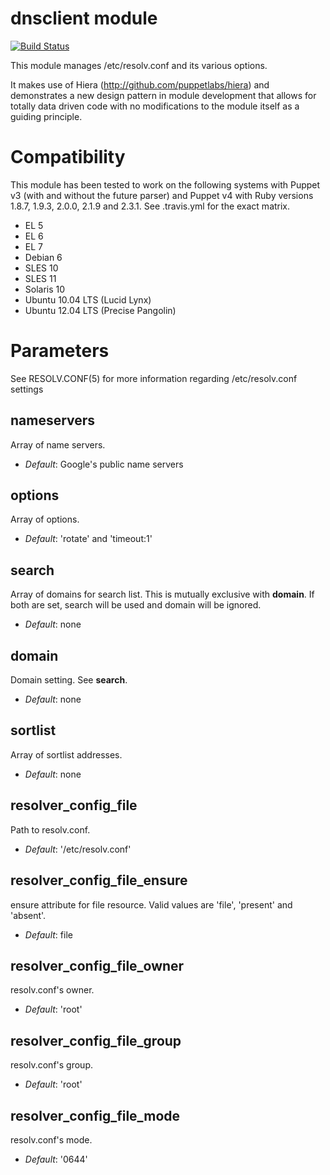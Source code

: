 # dnsclient module #

[![Build Status](https://travis-ci.org/ghoneycutt/puppet-module-dnsclient.png?branch=master)](https://travis-ci.org/ghoneycutt/puppet-module-dnsclient)

This module manages /etc/resolv.conf and its various options.

It makes use of Hiera (http://github.com/puppetlabs/hiera) and demonstrates a
new design pattern in module development that allows for totally data driven
code with no modifications to the module itself as a guiding principle.

# Compatibility #

This module has been tested to work on the following systems with Puppet v3
(with and without the future parser) and Puppet v4 with Ruby versions 1.8.7,
1.9.3, 2.0.0, 2.1.9 and 2.3.1. See .travis.yml for the exact matrix.

 * EL 5
 * EL 6
 * EL 7
 * Debian 6
 * SLES 10
 * SLES 11
 * Solaris 10
 * Ubuntu 10.04 LTS (Lucid Lynx)
 * Ubuntu 12.04 LTS (Precise Pangolin)

# Parameters #

See RESOLV.CONF(5) for more information regarding /etc/resolv.conf settings


nameservers
-----------
Array of name servers.

- *Default*: Google's public name servers

options
-------
Array of options.

- *Default*: 'rotate' and 'timeout:1'

search
------
Array of domains for search list. This is mutually exclusive with **domain**. If both are set, search will be used and domain will be ignored.

- *Default*: none

domain
------
Domain setting. See **search**.

- *Default*: none

sortlist
--------
Array of sortlist addresses.

- *Default*: none

resolver_config_file
--------------------
Path to resolv.conf.

- *Default*: '/etc/resolv.conf'

resolver_config_file_ensure
---------------------------
ensure attribute for file resource. Valid values are 'file', 'present' and 'absent'.

- *Default*: file

resolver_config_file_owner
--------------------------
resolv.conf's owner.

- *Default*: 'root'


resolver_config_file_group
--------------------------
resolv.conf's group.

- *Default*: 'root'


resolver_config_file_mode
-------------------------
resolv.conf's mode.

- *Default*: '0644'


